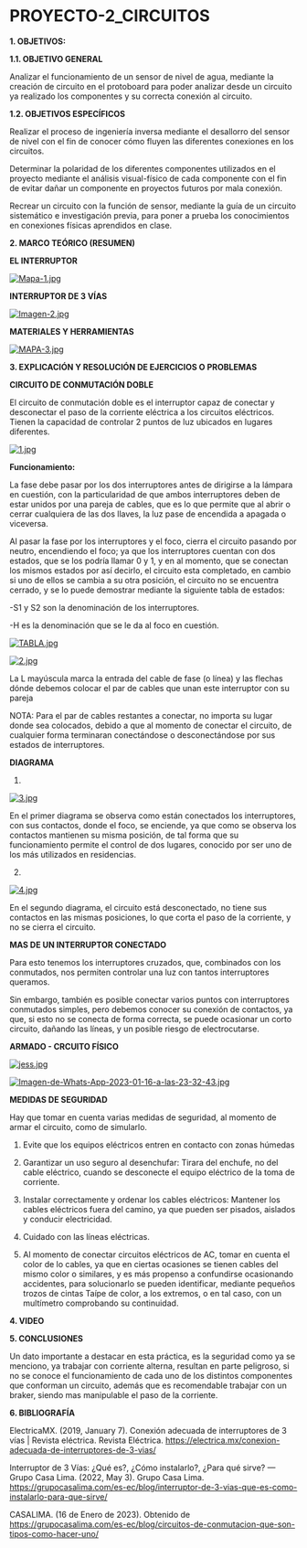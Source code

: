 # **PROYECTO-2_CIRCUITOS**

**1. OBJETIVOS:**

**1.1. OBJETIVO GENERAL**

Analizar el funcionamiento de un sensor de nivel de agua, mediante la creación de circuito en el protoboard para poder analizar desde un circuito ya realizado los componentes y su correcta conexión al circuito.

**1.2. OBJETIVOS ESPECÍFICOS**

Realizar el proceso de ingeniería inversa mediante el desallorro del sensor de nivel con el fin de conocer cómo fluyen las diferentes conexiones en los circuitos.

Determinar la polaridad de los diferentes componentes utilizados en el proyecto mediante el análisis visual-físico de cada componente con el fin de evitar dañar un componente en proyectos futuros por mala conexión.

Recrear un circuito con la función de sensor, mediante la guía de un circuito sistemático e investigación previa, para poner a prueba los conocimientos en conexiones físicas aprendidos en clase.

**2. MARCO TEÓRICO (RESUMEN)**

**EL INTERRUPTOR**

[![Mapa-1.jpg](https://i.postimg.cc/vB6tHfr5/Mapa-1.jpg)](https://postimg.cc/5YbCsHkt)

**INTERRUPTOR DE 3 VÍAS**

[![Imagen-2.jpg](https://i.postimg.cc/Rh71wmbF/Imagen-2.jpg)](https://postimg.cc/kR5td0C3)

**MATERIALES Y HERRAMIENTAS**

[![MAPA-3.jpg](https://i.postimg.cc/255fJ84s/MAPA-3.jpg)](https://postimg.cc/87x3fGX4)

**3. EXPLICACIÓN Y RESOLUCIÓN DE EJERCICIOS O PROBLEMAS**

**CIRCUITO DE CONMUTACIÓN DOBLE**


El circuito de conmutación doble es el interruptor capaz de conectar y desconectar el paso de la corriente eléctrica a los circuitos eléctricos. Tienen la capacidad de controlar 2 puntos de luz ubicados en lugares diferentes.

[![1.jpg](https://i.postimg.cc/ry32gq0Z/1.jpg)](https://postimg.cc/nM4Whb1q)

**Funcionamiento:**

La fase debe pasar por los dos interruptores antes de dirigirse a la lámpara en cuestión, con la particularidad de que ambos interruptores deben de estar unidos por una pareja de cables, que es lo que permite que al abrir o cerrar cualquiera de las dos llaves, la luz pase de encendida a apagada o viceversa.

Al pasar la fase por los interruptores y el foco, cierra el circuito pasando por neutro, encendiendo el foco; ya que los interruptores cuentan con dos estados, que se los podría llamar 0 y 1, y en al momento, que se conectan los mismos estados por así decirlo, el circuito esta completado, en cambio si uno de ellos se cambia a su otra posición, el circuito no se encuentra cerrado, y se lo puede demostrar mediante la siguiente tabla de estados:

-S1 y S2 son la denominación de los interruptores.

-H es la denominación que se le da al foco en cuestión.

[![TABLA.jpg](https://i.postimg.cc/MHj4gjMP/TABLA.jpg)](https://postimg.cc/MfqdQHYV) 
 
[![2.jpg](https://i.postimg.cc/qvLk19dt/2.jpg)](https://postimg.cc/jDD0532K)

La L mayúscula marca la entrada del cable de fase (o línea) y las flechas dónde debemos colocar el par de cables que unan este interruptor con su pareja

NOTA: Para el par de cables restantes a conectar, no importa su lugar donde sea colocados, debido a que al momento de conectar el circuito, de cualquier forma terminaran conectándose o desconectándose por sus estados de interruptores.

**DIAGRAMA**
  
1)	                                                                          

[![3.jpg](https://i.postimg.cc/05fc2nxY/3.jpg)](https://postimg.cc/z3ynxnyv)

En el primer diagrama se observa como están conectados los interruptores, con sus contactos, donde el foco, se enciende, ya que como se observa los contactos mantienen su misma posición, de tal forma que su funcionamiento permite el control de dos lugares, conocido por ser uno de los más utilizados en residencias.

2)

[![4.jpg](https://i.postimg.cc/JnwM0mN2/4.jpg)](https://postimg.cc/SXGw1Bt6)

En el segundo diagrama, el circuito está desconectado, no tiene sus contactos en las mismas posiciones, lo que corta el paso de la corriente, y no se cierra el circuito.

**MAS DE UN INTERRUPTOR CONECTADO**

Para esto tenemos los interruptores cruzados, que, combinados con los conmutados, nos permiten controlar una luz con tantos interruptores queramos.

Sin embargo, también es posible conectar varios puntos con interruptores conmutados simples, pero debemos conocer su conexión de contactos, ya que, si esto no se conecta de forma correcta, se puede ocasionar un corto circuito, dañando las líneas, y un posible riesgo de electrocutarse.

**ARMADO - CRCUITO FÍSICO**

[![jess.jpg](https://i.postimg.cc/fRmKNxvX/jess.jpg)](https://postimg.cc/nXV7K9gc)

[![Imagen-de-Whats-App-2023-01-16-a-las-23-32-43.jpg](https://i.postimg.cc/02cvCwSY/Imagen-de-Whats-App-2023-01-16-a-las-23-32-43.jpg)](https://postimg.cc/CzB9hdm5)

**MEDIDAS DE SEGURIDAD**

Hay que tomar en cuenta varias medidas de seguridad, al momento de armar el circuito, como de simularlo.

1.	Evite que los equipos eléctricos entren en contacto con zonas húmedas

2.	Garantizar un uso seguro al desenchufar: Tirara del enchufe, no del cable eléctrico, cuando se desconecte el equipo eléctrico de la toma de corriente.

3.	Instalar correctamente y ordenar los cables eléctricos: Mantener los cables eléctricos fuera del camino, ya que pueden ser pisados, aislados y conducir electricidad. 

4.	Cuidado con las líneas eléctricas.

5. Al momento de conectar circuitos eléctricos de AC, tomar en cuenta el color de lo cables, ya que en ciertas ocasiones se tienen cables del mismo color o similares, y es más propenso a confundirse ocasionando accidentes, para solucionarlo se pueden identificar, mediante pequeños trozos de cintas Taípe de color, a los extremos, o en tal caso, con un multímetro comprobando su continuidad.


**4. VIDEO**



**5. CONCLUSIONES**

Un dato importante a destacar en esta práctica, es la seguridad como ya se menciono, ya trabajar con corriente alterna, resultan en parte peligroso, si no se conoce el funcionamiento de cada uno de los distintos componentes que conforman un circuito, además que es recomendable trabajar con un braker, siendo mas manipulable el paso de la corriente.

**6. BIBLIOGRAFÍA**

ElectricaMX. (2019, January 7). Conexión adecuada de interruptores de 3 vías | Revista eléctrica. Revista Eléctrica. https://electrica.mx/conexion-adecuada-de-interruptores-de-3-vias/

Interruptor de 3 Vías: ¿Qué es?, ¿Cómo instalarlo?, ¿Para qué sirve? — Grupo Casa Lima. (2022, May 3). Grupo Casa Lima. https://grupocasalima.com/es-ec/blog/interruptor-de-3-vias-que-es-como-instalarlo-para-que-sirve/

CASALIMA. (16 de Enero de 2023). Obtenido de https://grupocasalima.com/es-ec/blog/circuitos-de-conmutacion-que-son-tipos-como-hacer-uno/


